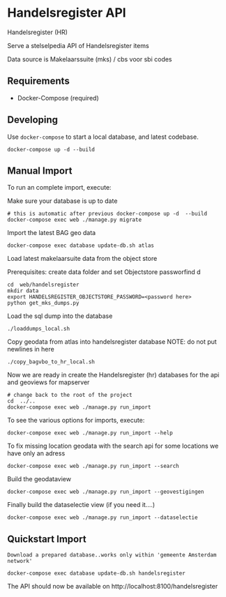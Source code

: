 Handelsregister API
=====================

Handelsregister (HR)

Serve a stelselpedia API of Handelsregister items

Data source is Makelaarssuite (mks) / cbs voor sbi codes


Requirements
------------

* Docker-Compose (required)


Developing
----------

Use `docker-compose` to start a local database, and latest codebase.

	docker-compose up -d --build

Manual Import
-------------

To run an complete import, execute:

Make sure your database is up to date

	# this is automatic after previous docker-compose up -d  --build
	docker-compose exec web ./manage.py migrate

Import the latest BAG geo data

    docker-compose exec database update-db.sh atlas

Load latest makelaarsuite data from the object store

Prerequisites: create data folder and set Objectstore passworfind d

	cd  web/handelsregister
	mkdir data
	export HANDELSREGISTER_OBJECTSTORE_PASSWORD=<password here>
    python get_mks_dumps.py

Load the sql dump into the database

    ./loaddumps_local.sh

Copy geodata from atlas into handelsregister database
NOTE: do not put newlines in here

    ./copy_bagvbo_to_hr_local.sh

Now we are ready in create the Handelsregister (hr) databases
for the api and geoviews for mapserver

	# change back to the root of the project
	cd  ../..
    docker-compose exec web ./manage.py run_import

To see the various options for imports, execute:

    docker-compose exec web ./manage.py run_import --help

To fix missing location geodata with the search api
for some locations we have only an adress

    docker-compose exec web ./manage.py run_import --search

Build the geodataview

    docker-compose exec web ./manage.py run_import --geovestigingen

Finally build the dataselectie view (if you need it....)

    docker-compose exec web ./manage.py run_import --dataselectie


Quickstart Import
-----------------
    Download a prepared database..works only within 'gemeente Amsterdam network'

    docker-compose exec database update-db.sh handelsregister


The API should now be available on http://localhost:8100/handelsregister
